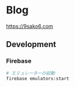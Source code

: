 # Blog

https://9sako6.com

## Development

### Firebase

```bash
# エミュレーターの起動
firebase emulators:start
```
